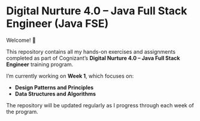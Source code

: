 # Digital Nurture 4.0 – Java Full Stack Engineer (Java FSE)

Welcome! 👋

This repository contains all my hands-on exercises and assignments completed as part of Cognizant’s **Digital Nurture 4.0 – Java Full Stack Engineer** training program.

I’m currently working on **Week 1**, which focuses on:

- **Design Patterns and Principles**
- **Data Structures and Algorithms**

The repository will be updated regularly as I progress through each week of the program.

